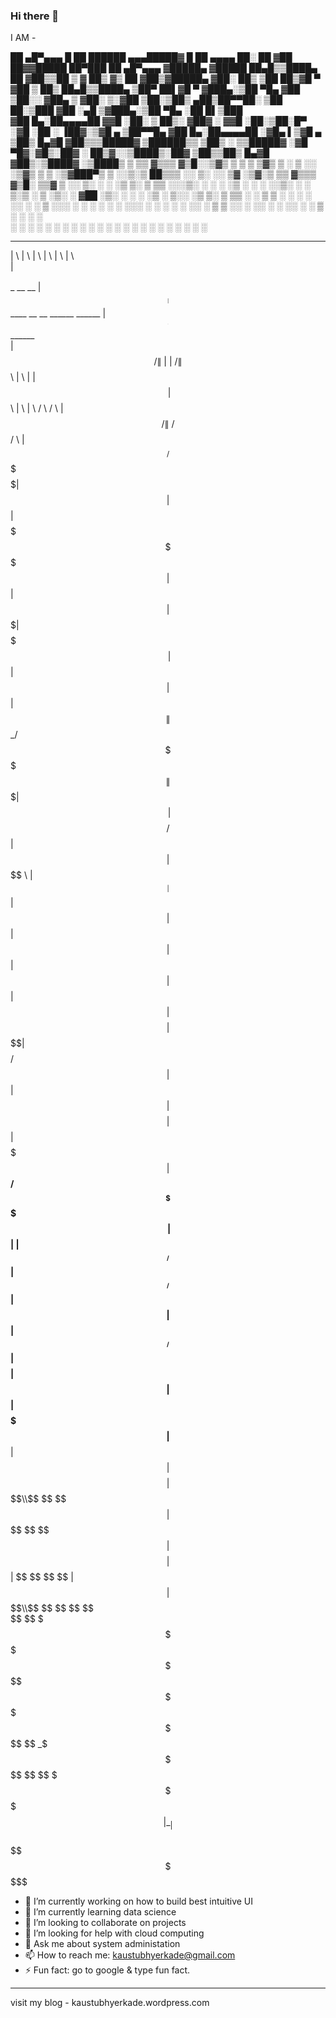 ### Hi there 👋
I AM -  

   
 ██ ▄█▀▄▄▄       █    ██   ██████ ▄▄▄█████▓ █    ██  ▄▄▄▄    ██░ ██    ▓██   ██▓▓█████  ██▀███   ██ ▄█▀▄▄▄      ▓█████▄ ▓█████ 
 ██▄█▒▒████▄     ██  ▓██▒▒██    ▒ ▓  ██▒ ▓▒ ██  ▓██▒▓█████▄ ▓██░ ██▒    ▒██  ██▒▓█   ▀ ▓██ ▒ ██▒ ██▄█▒▒████▄    ▒██▀ ██▌▓█   ▀ 
▓███▄░▒██  ▀█▄  ▓██  ▒██░░ ▓██▄   ▒ ▓██░ ▒░▓██  ▒██░▒██▒ ▄██▒██▀▀██░     ▒██ ██░▒███   ▓██ ░▄█ ▒▓███▄░▒██  ▀█▄  ░██   █▌▒███   
▓██ █▄░██▄▄▄▄██ ▓▓█  ░██░  ▒   ██▒░ ▓██▓ ░ ▓▓█  ░██░▒██░█▀  ░▓█ ░██      ░ ▐██▓░▒▓█  ▄ ▒██▀▀█▄  ▓██ █▄░██▄▄▄▄██ ░▓█▄   ▌▒▓█  ▄ 
▒██▒ █▄▓█   ▓██▒▒▒█████▓ ▒██████▒▒  ▒██▒ ░ ▒▒█████▓ ░▓█  ▀█▓░▓█▒░██▓     ░ ██▒▓░░▒████▒░██▓ ▒██▒▒██▒ █▄▓█   ▓██▒░▒████▓ ░▒████▒
▒ ▒▒ ▓▒▒▒   ▓▒█░░▒▓▒ ▒ ▒ ▒ ▒▓▒ ▒ ░  ▒ ░░   ░▒▓▒ ▒ ▒ ░▒▓███▀▒ ▒ ░░▒░▒      ██▒▒▒ ░░ ▒░ ░░ ▒▓ ░▒▓░▒ ▒▒ ▓▒▒▒   ▓▒█░ ▒▒▓  ▒ ░░ ▒░ ░
░ ░▒ ▒░ ▒   ▒▒ ░░░▒░ ░ ░ ░ ░▒  ░ ░    ░    ░░▒░ ░ ░ ▒░▒   ░  ▒ ░▒░ ░    ▓██ ░▒░  ░ ░  ░  ░▒ ░ ▒░░ ░▒ ▒░ ▒   ▒▒ ░ ░ ▒  ▒  ░ ░  ░
░ ░░ ░  ░   ▒    ░░░ ░ ░ ░  ░  ░    ░       ░░░ ░ ░  ░    ░  ░  ░░ ░    ▒ ▒ ░░     ░     ░░   ░ ░ ░░ ░  ░   ▒    ░ ░  ░    ░   
░  ░        ░  ░   ░           ░              ░      ░       ░  ░  ░    ░ ░        ░  ░   ░     ░  ░        ░  ░   ░       ░  ░
                                                                              

 __                                       __                __        __                                            __                       __           
|  \                                     |  \              |  \      |  \                                          |  \                     |  \          
| $$   __  ______   __    __   _______  _| $$_    __    __ | $$____  | $$____         __    __   ______    ______  | $$   __  ______    ____| $$  ______  
| $$  /  \|      \ |  \  |  \ /       \|   $$ \  |  \  |  \| $$    \ | $$    \       |  \  |  \ /      \  /      \ | $$  /  \|      \  /      $$ /      \ 
| $$_/  $$ \$$$$$$\| $$  | $$|  $$$$$$$ \$$$$$$  | $$  | $$| $$$$$$$\| $$$$$$$\      | $$  | $$|  $$$$$$\|  $$$$$$\| $$_/  $$ \$$$$$$\|  $$$$$$$|  $$$$$$\
| $$   $$ /      $$| $$  | $$ \$$    \   | $$ __ | $$  | $$| $$  | $$| $$  | $$      | $$  | $$| $$    $$| $$   \$$| $$   $$ /      $$| $$  | $$| $$    $$
| $$$$$$\|  $$$$$$$| $$__/ $$ _\$$$$$$\  | $$|  \| $$__/ $$| $$__/ $$| $$  | $$      | $$__/ $$| $$$$$$$$| $$      | $$$$$$\|  $$$$$$$| $$__| $$| $$$$$$$$
| $$  \$$\\$$    $$ \$$    $$|       $$   \$$  $$ \$$    $$| $$    $$| $$  | $$       \$$    $$ \$$     \| $$      | $$  \$$\\$$    $$ \$$    $$ \$$     \
 \$$   \$$ \$$$$$$$  \$$$$$$  \$$$$$$$     \$$$$   \$$$$$$  \$$$$$$$  \$$   \$$       _\$$$$$$$  \$$$$$$$ \$$       \$$   \$$ \$$$$$$$  \$$$$$$$  \$$$$$$$
                                                                                     |  \__| $$                                                           
                                                                                      \$$    $$                                                           
                                                                                       \$$$$$$                                                            

- 🔭 I’m currently working on how to build best intuitive UI
- 🌱 I’m currently learning data science
- 👯 I’m looking to collaborate on projects 
- 🤔 I’m looking for help with cloud computing
- 💬 Ask me about system administation
- 📫 How to reach me: kaustubhyerkade@gmail.com
- ⚡ Fun fact: go to google & type fun fact.

-----------------------------------------------------------------------
visit my blog  - kaustubhyerkade.wordpress.com
